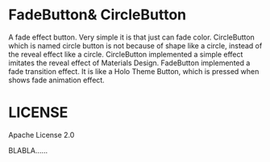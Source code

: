 FadeButton& CircleButton
==========

A fade effect button. Very simple it is that just can fade color.
CircleButton which is named circle button is not because of shape like a circle, instead of 
the reveal effect like a circle. 
CircleButton implemented a simple effect imitates the reveal effect of Materials Design.
FadeButton implemented a fade transition effect. It is like a Holo Theme Button, which is pressed when shows fade animation effect.

LICENSE
==========
Apache License 2.0 

BLABLA……